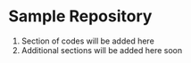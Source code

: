 # Sample Repository

1. Section of codes will be added here
2. Additional sections will be added here soon
